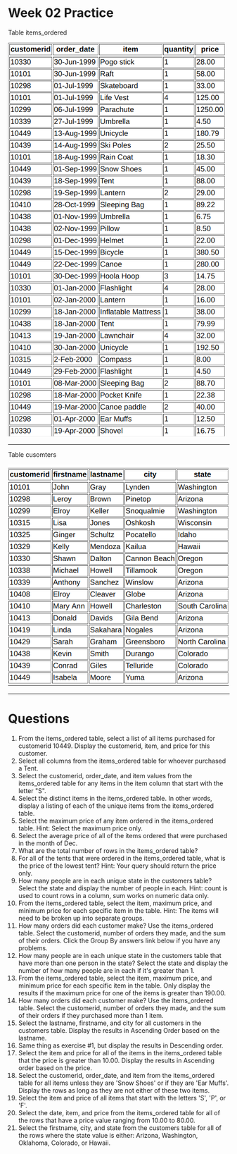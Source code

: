 # Week 02 Practice

Table items_ordered

<img src="./items_ordered.png" />

<hr>

Table cusomters

<img src="./customers.png" />

<hr>

# Questions

1. From the items_ordered table, select a list of all items purchased for customerid 10449. Display the customerid, item, and price for this customer.
2. Select all columns from the items_ordered table for whoever purchased a Tent.
3. Select the customerid, order_date, and item values from the items_ordered table for any items in the item column that start with the letter "S".
4. Select the distinct items in the items_ordered table. In other words, display a listing of each of the unique items from the items_ordered table.
5. Select the maximum price of any item ordered in the items_ordered table. Hint: Select the maximum price only.
6. Select the average price of all of the items ordered that were purchased in the month of Dec.
7. What are the total number of rows in the items_ordered table?
8. For all of the tents that were ordered in the items_ordered table, what is the price of the lowest tent? Hint: Your query should return the price only.
9. How many people are in each unique state in the customers table? Select the state and display the number of people in each. Hint: count is used to count rows in a column, sum works on numeric data only.
10. From the items_ordered table, select the item, maximum price, and minimum price for each specific item in the table. Hint: The items will need to be broken up into separate groups.
11. How many orders did each customer make? Use the items_ordered table. Select the customerid, number of orders they made, and the sum of their orders. Click the Group By answers link below if you have any problems.
12. How many people are in each unique state in the customers table that have more than one person in the state? Select the state and display the number of how many people are in each if it's greater than 1.
13. From the items_ordered table, select the item, maximum price, and minimum price for each specific item in the table. Only display the results if the maximum price for one of the items is greater than 190.00.
14. How many orders did each customer make? Use the items_ordered table. Select the customerid, number of orders they made, and the sum of their orders if they purchased more than 1 item.
15. Select the lastname, firstname, and city for all customers in the customers table. Display the results in Ascending Order based on the lastname.
16. Same thing as exercise #1, but display the results in Descending order.
17. Select the item and price for all of the items in the items_ordered table that the price is greater than 10.00. Display the results in Ascending order based on the price.
18. Select the customerid, order_date, and item from the items_ordered table for all items unless they are 'Snow Shoes' or if they are 'Ear Muffs'. Display the rows as long as they are not either of these two items.
19. Select the item and price of all items that start with the letters 'S', 'P', or 'F'.
20. Select the date, item, and price from the items_ordered table for all of the rows that have a price value ranging from 10.00 to 80.00.
21. Select the firstname, city, and state from the customers table for all of the rows where the state value is either: Arizona, Washington, Oklahoma, Colorado, or Hawaii.
